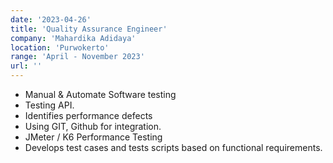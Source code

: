 ```yaml
---
date: '2023-04-26'
title: 'Quality Assurance Engineer'
company: 'Mahardika Adidaya'
location: 'Purwokerto'
range: 'April - November 2023'
url: ''
---
```


- Manual & Automate Software testing
- Testing API.
- Identifies performance defects
- Using GIT, Github for integration.
- JMeter / K6 Performance Testing
- Develops test cases and tests scripts based on functional requirements.
